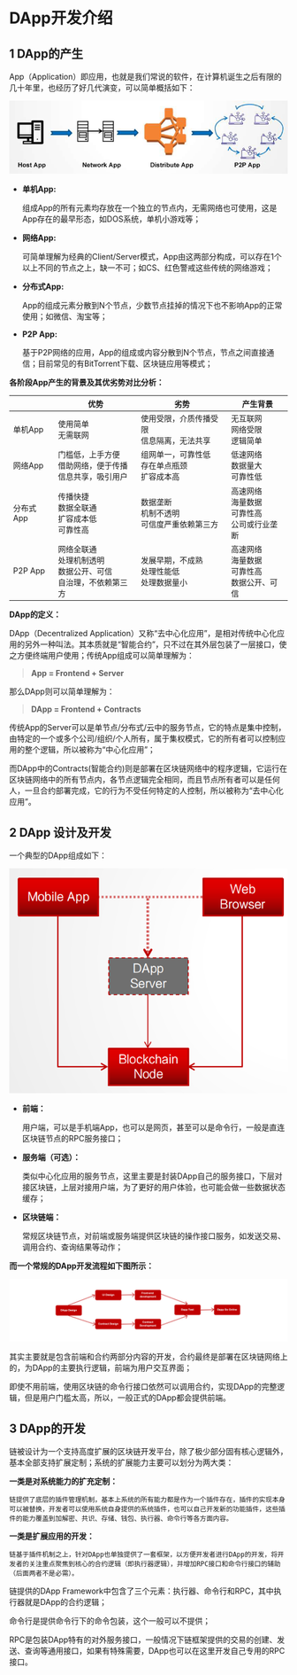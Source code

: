 # DApp开发介绍


## 1 DApp的产生

App（Application）即应用，也就是我们常说的软件，在计算机诞生之后有限的几十年里，也经历了好几代演变，可以简单概括如下：

![App发展史](./images/dapp1.jpg "App发展史")

- **单机App:**

    组成App的所有元素均存放在一个独立的节点内，无需网络也可使用，这是App存在的最早形态，如DOS系统，单机小游戏等；

- **网络App:**

    可简单理解为经典的Client/Server模式，App由这两部分构成，可以存在1个以上不同的节点之上，缺一不可；如CS、红色警戒这些传统的网络游戏；

- **分布式App:**

    App的组成元素分散到N个节点，少数节点挂掉的情况下也不影响App的正常使用；如微信、淘宝等；

- **P2P App:**

    基于P2P网络的应用，App的组成或内容分散到N个节点，节点之间直接通信；目前常见的有BitTorrent下载、区块链应用等模式；

**各阶段App产生的背景及其优劣势对比分析：**

||优势|劣势|产生背景|
|--------|--------|--------|--------|
|单机App|使用简单<br/>无需联网|使用受限，介质传播受限<br/>信息隔离，无法共享|无互联网<br/>网络受限<br/>逻辑简单|
|网络App|门槛低，上手方便<br/>借助网络，便于传播<br/>信息共享，吸引用户|组网单一，可靠性低<br/>存在单点瓶颈<br/>扩容成本高|低速网络<br/>数据量大<br/>可靠性低|
|分布式App|传播快捷<br/>数据全联通<br/>扩容成本低<br/>可靠性高|数据垄断<br/>机制不透明<br/>可信度严重依赖第三方|高速网络<br/>海量数据<br/>可靠性高<br/>公司或行业垄断|
|P2P App|网络全联通<br/>处理机制透明<br/>数据公开、可信<br/>自治理，不依赖第三方|发展早期，不成熟<br/>处理性能低<br/>处理数据量小|高速网络<br/>海量数据<br/>可靠性高<br/>数据公开、可信|

**DApp的定义：**

DApp（Decentralized Application）又称“去中心化应用”，是相对传统中心化应用的另外一种叫法。其本质就是“智能合约”，只不过在其外层包装了一层接口，使之方便终端用户使用；传统App组成可以简单理解为：

> **App = Frontend + Server**

那么DApp则可以简单理解为：

> **DApp = Frontend + Contracts**

传统App的Server可以是单节点/分布式/云中的服务节点，它的特点是集中控制，由特定的一个或多个公司/组织/个人所有，属于集权模式，它的所有者可以控制应用的整个逻辑，所以被称为“中心化应用”；

而DApp中的Contracts(智能合约)则是部署在区块链网络中的程序逻辑，它运行在区块链网络中的所有节点内，各节点逻辑完全相同，而且节点所有者可以是任何人，一旦合约部署完成，它的行为不受任何特定的人控制，所以被称为“去中心化应用”。

## 2 DApp 设计及开发

一个典型的DApp组成如下：

![DApp组成](./images/dapp2.png "DApp组成")

- **前端：**

    用户端，可以是手机端App，也可以是网页，甚至可以是命令行，一般是直连区块链节点的RPC服务接口；

- **服务端（可选）：**

    类似中心化应用的服务节点，这里主要是封装DApp自己的服务接口，下层对接区块链，上层对接用户端，为了更好的用户体验，也可能会做一些数据状态缓存；

- **区块链端：**

    常规区块链节点，对前端或服务端提供区块链的操作接口服务，如发送交易、调用合约、查询结果等动作；


**而一个常规的DApp开发流程如下图所示：**

![DApp开发流程](./images/dapp3.jpg "DApp开发流程")

其实主要就是包含前端和合约两部分内容的开发，合约最终是部署在区块链网络上的，为DApp的主要执行逻辑，前端为用户交互界面；

即使不用前端，使用区块链的命令行接口依然可以调用合约，实现DApp的完整逻辑，但是用户门槛太高，所以，一般正式的DApp都会提供前端。

## 3 DApp的开发

链被设计为一个支持高度扩展的区块链开发平台，除了极少部分固有核心逻辑外，基本全部支持扩展定制；系统的扩展能力主要可以划分为两大类：

**一类是对系统能力的扩充定制：**

    链提供了底层的插件管理机制，基本上系统的所有能力都是作为一个插件存在，插件的实现本身可以被替换，开发者可以使用系统自身提供的系统插件，也可以自己开发新的功能插件，这些插件的能力覆盖到加解密、共识、存储、钱包、执行器、命令行等各方面内容。


**一类是扩展应用的开发：**

    链基于插件机制之上，针对DApp也单独提供了一套框架，以方便开发者进行DApp的开发，将开发者的关注重点聚焦到核心的合约逻辑（即执行器逻辑），并增加RPC接口和命令行接口的辅助（后面两者不是必需）。

链提供的DApp Framework中包含了三个元素：执行器、命令行和RPC，其中执行器就是DApp的合约逻辑；

命令行是提供命令行下的命令包装，这个一般可以不提供；

RPC是包装DApp特有的对外服务接口，一般情况下链框架提供的交易的创建、发送、查询等通用接口，如果有特殊需要，DApp也可以在这里开发自己专用的RPC接口。

